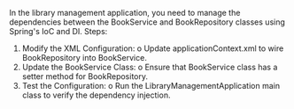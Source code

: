 In the library management application, you need to manage the dependencies between the BookService and BookRepository classes using Spring's IoC and DI.
Steps:
1.	Modify the XML Configuration:
o	Update applicationContext.xml to wire BookRepository into BookService.
2.	Update the BookService Class:
o	Ensure that BookService class has a setter method for BookRepository.
3.	Test the Configuration:
o	Run the LibraryManagementApplication main class to verify the dependency injection.
